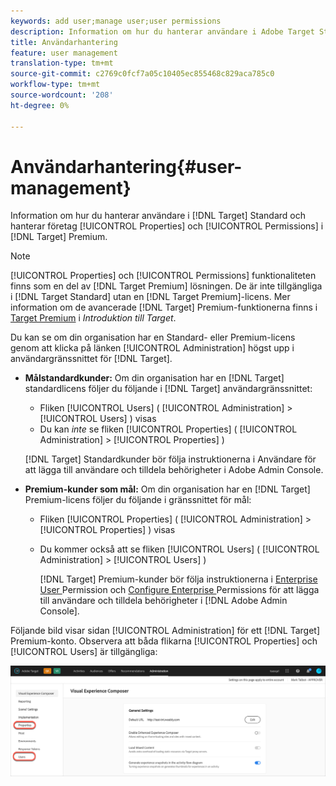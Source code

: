 ```yaml
---
keywords: add user;manage user;user permissions
description: Information om hur du hanterar användare i Adobe Target Standard och hanterar Enterprise Properties and Permissions i Adobe Target Premium.
title: Användarhantering
feature: user management
translation-type: tm+mt
source-git-commit: c2769c0fcf7a05c10405ec855468c829aca785c0
workflow-type: tm+mt
source-wordcount: '208'
ht-degree: 0%

---
```



# Användarhantering{#user-management}

Information om hur du hanterar användare i [!DNL Target] Standard och hanterar företag [!UICONTROL Properties] och [!UICONTROL Permissions] i [!DNL Target] Premium.

>[!NOTE]
>
>[!UICONTROL Properties] och  [!UICONTROL Permissions] funktionaliteten finns som en del av  [!DNL Target Premium] lösningen. De är inte tillgängliga i [!DNL Target Standard] utan en [!DNL Target Premium]-licens. Mer information om de avancerade [!DNL Target] Premium-funktionerna finns i [Target Premium](/help/c-intro/intro.md#premium) i *Introduktion till Target*.

Du kan se om din organisation har en Standard- eller Premium-licens genom att klicka på länken [!UICONTROL Administration] högst upp i användargränssnittet för [!DNL Target].

* **Målstandardkunder:** Om din organisation har en  [!DNL Target] standardlicens följer du följande i  [!DNL Target] användargränssnittet:

   * Fliken [!UICONTROL Users] ( [!UICONTROL Administration] > [!UICONTROL Users] ) visas
   * Du kan *inte* se fliken [!UICONTROL Properties] ( [!UICONTROL Administration] > [!UICONTROL Properties] )

   [!DNL Target] Standardkunder bör följa instruktionerna i  [](/help/administrating-target/c-user-management/c-user-management/user-management.md) Användare för att lägga till användare och tilldela behörigheter i Adobe Admin Console.

* **Premium-kunder som mål:** Om din organisation har en  [!DNL Target] Premium-licens följer du följande i gränssnittet för mål:

   * Fliken [!UICONTROL Properties] ( [!UICONTROL Administration] > [!UICONTROL Properties] ) visas
   * Du kommer också att se fliken [!UICONTROL Users] ( [!UICONTROL Administration] > [!UICONTROL Users] )

      [!DNL Target] Premium-kunder bör följa instruktionerna i  [Enterprise User ](/help/administrating-target/c-user-management/property-channel/property-channel.md#concept_E396B16FA2024ADBA27BC056138F9838) Permission och  [Configure Enterprise ](/help/administrating-target/c-user-management/property-channel/properties-overview.md#concept_22F2855DBF0D4754B9460F5D68749C71) Permissions för att lägga till användare och tilldela behörigheter i  [!DNL Adobe Admin Console].

Följande bild visar sidan [!UICONTROL Administration] för ett [!DNL Target] Premium-konto. Observera att båda flikarna [!UICONTROL Properties] och [!UICONTROL Users] är tillgängliga:

![Fliken Administration](/help/administrating-target/assets/premium.png)

